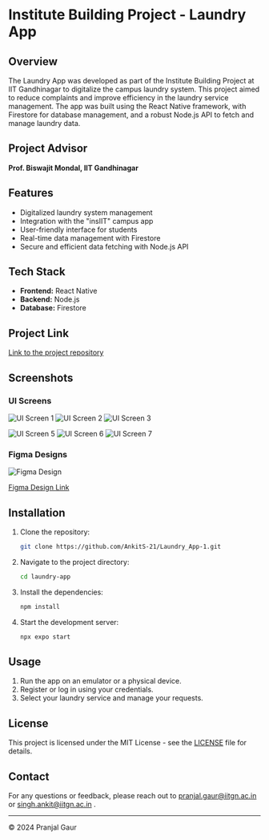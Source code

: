 # Institute Building Project - Laundry App

## Overview
The Laundry App was developed as part of the Institute Building Project at IIT Gandhinagar to digitalize the campus laundry system. This project aimed to reduce complaints and improve efficiency in the laundry service management. The app was built using the React Native framework, with Firestore for database management, and a robust Node.js API to fetch and manage laundry data.

## Project Advisor
**Prof. Biswajit Mondal, IIT Gandhinagar**

## Features
- Digitalized laundry system management
- Integration with the "insIIT" campus app
- User-friendly interface for students
- Real-time data management with Firestore
- Secure and efficient data fetching with Node.js API

## Tech Stack
- **Frontend:** React Native
- **Backend:** Node.js
- **Database:** Firestore

## Project Link
[Link to the project repository](https://github.com/AnkitS-21/Laundry_App-1)

## Screenshots
### UI Screens
![UI Screen 1](https://github.com/AnkitS-21/Laundry_App-1/blob/master/Images/UI%20Interface%201.png)
![UI Screen 2](https://github.com/AnkitS-21/Laundry_App-1/blob/master/Images/UI%20Interface%202.png)
![UI Screen 3](https://github.com/AnkitS-21/Laundry_App-1/blob/master/Images/UI%20Interface%203.png)
<!-- ![UI Screen 4](https://github.com/AnkitS-21/Laundry_App-1/blob/master/Images/UI%20Interface%204.png) -->
![UI Screen 5](https://github.com/AnkitS-21/Laundry_App-1/blob/master/Images/UI%20Interface%205.png)
![UI Screen 6](https://github.com/AnkitS-21/Laundry_App-1/blob/master/Images/UI%20Interface%206.png)
![UI Screen 7](https://github.com/AnkitS-21/Laundry_App-1/blob/master/Images/UI%20Interface%207.png)


### Figma Designs
![Figma Design ](https://github.com/AnkitS-21/Laundry_App-1/blob/master/Images/Figma%20Design.png)

[Figma Design Link](https://www.figma.com/community/file/1398734638232887685)



## Installation
1. Clone the repository:
    ```bash
    git clone https://github.com/AnkitS-21/Laundry_App-1.git
    ```
2. Navigate to the project directory:
    ```bash
    cd laundry-app
    ```
3. Install the dependencies:
    ```bash
    npm install
    ```
4. Start the development server:
    ```bash
    npx expo start
    ```

## Usage
1. Run the app on an emulator or a physical device.
2. Register or log in using your credentials.
3. Select your laundry service and manage your requests.


## License
This project is licensed under the MIT License - see the [LICENSE](LICENSE) file for details.

## Contact
For any questions or feedback, please reach out to pranjal.gaur@iitgn.ac.in or singh.ankit@iitgn.ac.in .

---

© 2024 Pranjal Gaur
